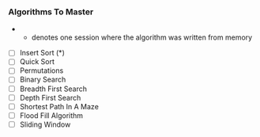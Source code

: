 ### Algorithms To Master
* - denotes one session where the algorithm was written from memory

- [ ] Insert Sort (*)
- [ ] Quick Sort
- [ ] Permutations
- [ ] Binary Search
- [ ] Breadth First Search
- [ ] Depth First Search
- [ ] Shortest Path In A Maze
- [ ] Flood Fill Algorithm
- [ ] Sliding Window
